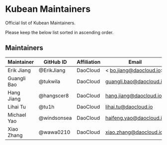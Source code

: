 # Kubean Maintainers

Official list of Kubean Maintainers.

Please keep the below list sorted in ascending order.

## Maintainers

| Maintainer  | GitHub ID   | Affiliation | Email                  |
|-------------|-------------|-------------|------------------------|
| Erik  Jiang | @ErikJiang | DaoCloud    | < bo.jiang@daocloud.io> |
| Guangli Bao | @tukwila   | DaoCloud    | <guangli.bao@daocloud.io> |
| Hang Jiang  | @hangscer8  | DaoCloud    | <hang.jiang@daocloud.io> |
| Lihai Tu    | @tu1h      | DaoCloud    | <lihai.tu@daocloud.io>  |
| Michael Yao | @windsonsea | DaoCloud   | <haifeng.yao@daocloud.io>|
| Xiao Zhang  | @wawa0210  | DaoCloud    | <xiao.zhang@daocloud.io>|
